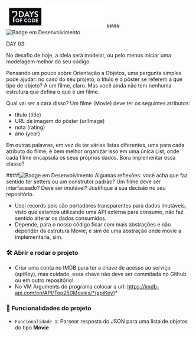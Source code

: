 ![](../../../../../../resources/img/7daysofcode.png)
####![Badge em Desenvolvimento](http://img.shields.io/static/v1?label=STATUS&message=CONCLUÍDO&color=GREEN&style=for-the-badge)

DAY 03:

No desafio de hoje, a ideia será modelar, ou pelo menos iniciar uma modelagem melhor do seu código.

Pensando um pouco sobre Orientação a Objetos, uma pergunta simples pode ajudar: no caso do seu projeto, o título e o pôster se referem a que tipo de objeto? A um filme, claro. Mas você ainda não tem nenhuma estrutura que defina o que é um filme.

Qual vai ser a cara disso? Um filme (Movie) deve ter os seguintes atributos:
* título (title)
* URL da imagem do pôster (urlImage)
* nota (rating)
* ano (year)

Em outras palavras, em vez de ter várias listas diferentes, uma para cada atributo do filme, é bem melhor organizar isso em uma única List<Movie>, onde cada filme encapsula os seus próprios dados. Bora implementar essa classe?

####![Badge em Desenvolvimento](http://img.shields.io/static/v1?label=DICA&message=RESPOSTA&color=&style=for-the-badge)
Algumas reflexões: você acha que faz sentido ter setters ou um construtor padrão? Um filme deve ser interfaceado? Deve ser imutável? Justifique a sua decisão no seu repositório.
* Usei records pois são portadores transparentes para dados imutáveis, visto que estamos utilizando uma API externa para consumo, não faz sentido alterar os dados consumidos.
* Depende, para o nosso código ficar com mais abstrações e não depender da estrutura Movie, e sim de uma abstração onde movie a implementaria, sim. 
### 🛠️ Abrir e rodar o projeto
* Criar uma conta no IMDB para ter a chave de acesso ao serviço (apiKey), mas cuidado, essa chave não deve ser commitada no Github ou em outro repositório!
* No VM Arguments do programa colocar a url: https://imdb-api.com/en/API/Top250Movies/*(apiKey)*

### 🔨  Funcionalidades do projeto
- `Funcionalidade 1`: Parsear resposta do JSON para uma lista de objetos do tipo **Movie**